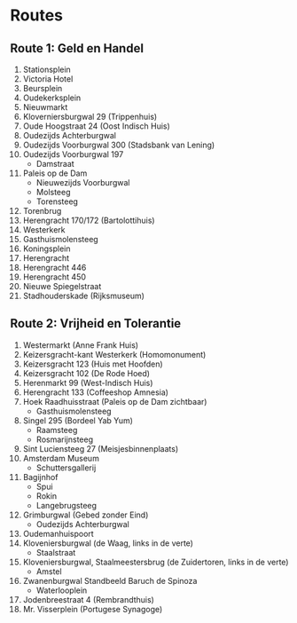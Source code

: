 # Routes

## Route 1: Geld en Handel

1. Stationsplein
2. Victoria Hotel
3. Beursplein
4. Oudekerksplein
5. Nieuwmarkt
6. Kloverniersburgwal 29 (Trippenhuis)
7. Oude Hoogstraat 24 (Oost Indisch Huis)
8. Oudezijds Achterburgwal 
9. Oudezijds Voorburgwal 300 (Stadsbank van Lening)
10. Oudezijds Voorburgwal 197
	* Damstraat 
11. Paleis op de Dam
	* Nieuwezijds Voorburgwal
	* Molsteeg
	* Torensteeg
12. Torenbrug
13. Herengracht 170/172 (Bartolottihuis)
14. Westerkerk
15. Gasthuismolensteeg
16. Koningsplein
17. Herengracht
18. Herengracht 446
19. Herengracht 450
20. Nieuwe Spiegelstraat
21. Stadhouderskade (Rijksmuseum)


## Route 2: Vrijheid en Tolerantie

1. Westermarkt (Anne Frank Huis)
2. Keizersgracht-kant Westerkerk (Homomonument)
3. Keizersgracht 123 (Huis met Hoofden)
4. Keizersgracht 102 (De Rode Hoed)
5. Herenmarkt 99 (West-Indisch Huis)
6. Herengracht 133 (Coffeeshop Amnesia)
7. Hoek Raadhuisstraat (Paleis op de Dam zichtbaar)
	* Gasthuismolensteeg
8. Singel 295 (Bordeel Yab Yum)
	* Raamsteeg
	* Rosmarijnsteeg
9. Sint Luciensteeg 27 (Meisjesbinnenplaats)
10. Amsterdam Museum
	* Schuttersgallerij
11. Bagijnhof
	* Spui
	* Rokin
	* Langebrugsteeg
12. Grimburgwal (Gebed zonder Eind)
	* Oudezijds Achterburgwal
13. Oudemanhuispoort 
14. Kloveniersburgwal (de Waag, links in de verte)
	* Staalstraat
15. Kloveniersburgwal, Staalmeestersbrug (de Zuidertoren, links in de verte)
	* Amstel
16. Zwanenburgwal Standbeeld Baruch de Spinoza
	* Waterlooplein
17. Jodenbreestraat 4 (Rembrandthuis)
18. Mr. Visserplein (Portugese Synagoge)
